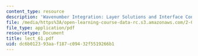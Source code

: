 ```yaml
---
content_type: resource
description: 'Wavenumber Integration: Layer Solutions and Interface Conditions'
file: /media/https%3A/open-learning-course-data-rc.s3.amazonaws.com/2-068-computational-ocean-acoustics-13-853-spring-2003/dc6b012393aaf187c09432f5519266b1_lect_61.pdf
file_type: application/pdf
resourcetype: Document
title: lect_61.pdf
uid: dc6b0123-93aa-f187-c094-32f5519266b1
---
```

